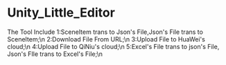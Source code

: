 # Unity_Little_Editor
 
The Tool Include 
1:SceneItem trans to Json's File,Json's File trans to SceneItem;\n
2:Download File From URL;\n
3:Upload File to HuaWei's cloud;\n
4:Upload File to QiNiu's cloud;\n
5:Excel's File trans to json's File, Json's FIle trans to Excel's File;\n